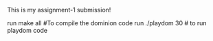 This is my assignment-1 submission!

run make all #To compile the dominion code
run ./playdom 30 # to run playdom code
